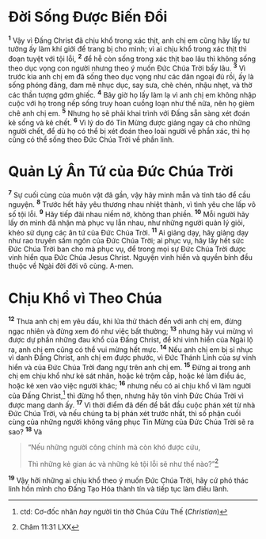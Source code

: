 # Ðời Sống Ðược Biến Ðổi
<sup><b>1</b></sup> Vậy vì Ðấng Christ đã chịu khổ trong xác thịt, anh chị em cũng hãy lấy tư tưởng ấy làm khí giới để trang bị cho mình; vì ai chịu khổ trong xác thịt thì đoạn tuyệt với tội lỗi, <sup><b>2</b></sup> để hễ còn sống trong xác thịt bao lâu thì không sống theo dục vọng con người nhưng theo ý muốn Ðức Chúa Trời bấy lâu. <sup><b>3</b></sup> Vì trước kia anh chị em đã sống theo dục vọng như các dân ngoại đủ rồi, ấy là sống phóng đãng, đam mê nhục dục, say sưa, chè chén, nhậu nhẹt, và thờ các thần tượng gớm ghiếc. <sup><b>4</b></sup> Bây giờ họ lấy làm lạ vì anh chị em không nhập cuộc với họ trong nếp sống truy hoan cuồng loạn như thế nữa, nên họ gièm chê anh chị em. <sup><b>5</b></sup> Nhưng họ sẽ phải khai trình với Ðấng sẵn sàng xét đoán kẻ sống và kẻ chết. <sup><b>6</b></sup> Vì lý do đó Tin Mừng được giảng ngay cả cho những người chết, để dù họ có thể bị xét đoán theo loài người về phần xác, thì họ cũng có thể sống theo Ðức Chúa Trời về phần linh.

# Quản Lý Ân Tứ của Ðức Chúa Trời
<sup><b>7</b></sup> Sự cuối cùng của muôn vật đã gần, vậy hãy minh mẫn và tỉnh táo để cầu nguyện. <sup><b>8</b></sup> Trước hết hãy yêu thương nhau nhiệt thành, vì tình yêu che lấp vô số tội lỗi. <sup><b>9</b></sup> Hãy tiếp đãi nhau niềm nở, không than phiền. <sup><b>10</b></sup> Mỗi người hãy lấy ơn mình đã nhận mà phục vụ lẫn nhau, như những người quản lý giỏi, khéo sử dụng các ân tứ của Ðức Chúa Trời. <sup><b>11</b></sup> Ai giảng dạy, hãy giảng dạy như rao truyền sấm ngôn của Ðức Chúa Trời; ai phục vụ, hãy lấy hết sức Ðức Chúa Trời ban cho mà phục vụ, để trong mọi sự Ðức Chúa Trời được vinh hiển qua Ðức Chúa Jesus Christ. Nguyện vinh hiển và quyền bính đều thuộc về Ngài đời đời vô cùng. A-men.

# Chịu Khổ vì Theo Chúa
<sup><b>12</b></sup> Thưa anh chị em yêu dấu, khi lửa thử thách đến với anh chị em, đừng ngạc nhiên và đừng xem đó như việc bất thường; <sup><b>13</b></sup> nhưng hãy vui mừng vì được dự phần những đau khổ của Ðấng Christ, để khi vinh hiển của Ngài lộ ra, anh chị em cũng có thể vui mừng hết mực. <sup><b>14</b></sup> Nếu anh chị em bị sỉ nhục vì danh Ðấng Christ, anh chị em được phước, vì Ðức Thánh Linh của sự vinh hiển và của Ðức Chúa Trời đang ngự trên anh chị em. <sup><b>15</b></sup> Ðừng ai trong anh chị em chịu khổ như kẻ sát nhân, hoặc kẻ trộm cắp, hoặc kẻ làm điều ác, hoặc kẻ xen vào việc người khác; <sup><b>16</b></sup> nhưng nếu có ai chịu khổ vì làm người của Ðấng Christ,[^1-bf3e6ebb-29bc-425c-a1a1-71fabb882c39] thì đừng hổ thẹn, nhưng hãy tôn vinh Ðức Chúa Trời vì được mang danh ấy. <sup><b>17</b></sup> Vì thời điểm đã đến để bắt đầu cuộc phán xét từ nhà Ðức Chúa Trời, và nếu chúng ta bị phán xét trước nhất, thì số phận cuối cùng của những người không vâng phục Tin Mừng của Ðức Chúa Trời sẽ ra sao? <sup><b>18</b></sup> Và

> “Nếu những người công chính mà còn khó được cứu,
> 
> Thì những kẻ gian ác và những kẻ tội lỗi sẽ như thế nào?”[^1@-bf3e6ebb-29bc-425c-a1a1-71fabb882c39]

<sup><b>19</b></sup> Vậy hỡi những ai chịu khổ theo ý muốn Ðức Chúa Trời, hãy cứ phó thác linh hồn mình cho Ðấng Tạo Hóa thành tín và tiếp tục làm điều lành.

[^1-bf3e6ebb-29bc-425c-a1a1-71fabb882c39]: ctd: Cơ-đốc nhân *hay* người tin thờ Chúa Cứu Thế (*Christian*)
[^1@-bf3e6ebb-29bc-425c-a1a1-71fabb882c39]: Châm 11:31 LXX